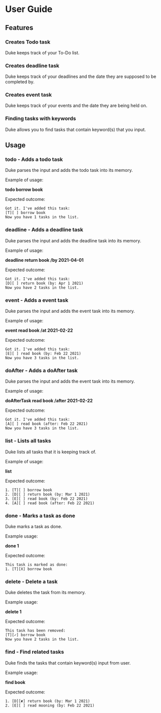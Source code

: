 # User Guide

## Features 

### Creates Todo task

Duke keeps track of your To-Do list.

### Creates deadline task

Duke keeps track of your deadlines and the date they are supposed to be completed by.

### Creates event task

Duke keeps track of your events and the date they are being held on.

### Finding tasks with keywords

Duke allows you to find tasks that contain keyword(s) that you input.

## Usage

### todo - Adds a todo task

Duke parses the input and adds the todo task into its memory.

Example of usage:

**todo borrow book**

Expected outcome:

```
Got it. I've added this task:
[T][ ] borrow book
Now you have 1 tasks in the list.
```

### deadline - Adds a deadline task

Duke parses the input and adds the deadline task into its memory.

Example of usage:

**deadline return book /by 2021-04-01**

Expected outcome:
```
Got it. I've added this task:
[D][ ] return book (by: Apr 1 2021)
Now you have 2 tasks in the list.
```

### event - Adds a event task

Duke parses the input and adds the event task into its memory.

Example of usage:

**event read book /at 2021-02-22**

Expected outcome:
```
Got it. I've added this task:
[E][ ] read book (by: Feb 22 2021)
Now you have 3 tasks in the list.
```

### doAfter - Adds a doAfter task

Duke parses the input and adds the event task into its memory.

Example of usage:

**doAfterTask read book /after 2021-02-22**

Expected outcome:
```
Got it. I've added this task:
[A][ ] read book (after: Feb 22 2021)
Now you have 3 tasks in the list.
```

### list - Lists all tasks

Duke lists all tasks that it is keeping track of.

Example of usage:

**list**

Expected outcome:
```
1. [T][ ] borrow book
2. [D][ ] return book (by: Mar 1 2021)
3. [E][ ] read book (by: Feb 22 2021)
4. [A][ ] read book (after: Feb 22 2021)
```

### done - Marks a task as done

Duke marks a task as done.

Example usage:

**done 1**

Expected outcome:
```
This task is marked as done:
1. [T][X] borrow book
```

### delete - Delete a task

Duke deletes the task from its memory.

Example usage:

**delete 1**

Expected outcome:
```
This task has been removed:
[T][✓] borrow book
Now you have 2 tasks in the list.

```
### find - Find related tasks

Duke finds the tasks that contain keyword(s) input from user.

Example usage:

**find book**

Expected outcome:
```
1. [D][✘] return book (by: Mar 1 2021)
2. [E][ ] read mooning (by: Feb 22 2021)
```
